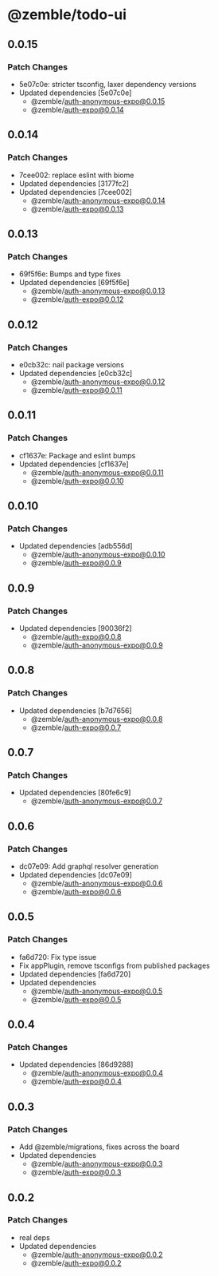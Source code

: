 # @zemble/todo-ui

## 0.0.15

### Patch Changes

- 5e07c0e: stricter tsconfig, laxer dependency versions
- Updated dependencies [5e07c0e]
  - @zemble/auth-anonymous-expo@0.0.15
  - @zemble/auth-expo@0.0.14

## 0.0.14

### Patch Changes

- 7cee002: replace eslint with biome
- Updated dependencies [3177fc2]
- Updated dependencies [7cee002]
  - @zemble/auth-anonymous-expo@0.0.14
  - @zemble/auth-expo@0.0.13

## 0.0.13

### Patch Changes

- 69f5f6e: Bumps and type fixes
- Updated dependencies [69f5f6e]
  - @zemble/auth-anonymous-expo@0.0.13
  - @zemble/auth-expo@0.0.12

## 0.0.12

### Patch Changes

- e0cb32c: nail package versions
- Updated dependencies [e0cb32c]
  - @zemble/auth-anonymous-expo@0.0.12
  - @zemble/auth-expo@0.0.11

## 0.0.11

### Patch Changes

- cf1637e: Package and eslint bumps
- Updated dependencies [cf1637e]
  - @zemble/auth-anonymous-expo@0.0.11
  - @zemble/auth-expo@0.0.10

## 0.0.10

### Patch Changes

- Updated dependencies [adb556d]
  - @zemble/auth-anonymous-expo@0.0.10
  - @zemble/auth-expo@0.0.9

## 0.0.9

### Patch Changes

- Updated dependencies [90036f2]
  - @zemble/auth-expo@0.0.8
  - @zemble/auth-anonymous-expo@0.0.9

## 0.0.8

### Patch Changes

- Updated dependencies [b7d7656]
  - @zemble/auth-anonymous-expo@0.0.8
  - @zemble/auth-expo@0.0.7

## 0.0.7

### Patch Changes

- Updated dependencies [80fe6c9]
  - @zemble/auth-anonymous-expo@0.0.7

## 0.0.6

### Patch Changes

- dc07e09: Add graphql resolver generation
- Updated dependencies [dc07e09]
  - @zemble/auth-anonymous-expo@0.0.6
  - @zemble/auth-expo@0.0.6

## 0.0.5

### Patch Changes

- fa6d720: Fix type issue
- Fix appPlugin, remove tsconfigs from published packages
- Updated dependencies [fa6d720]
- Updated dependencies
  - @zemble/auth-anonymous-expo@0.0.5
  - @zemble/auth-expo@0.0.5

## 0.0.4

### Patch Changes

- Updated dependencies [86d9288]
  - @zemble/auth-anonymous-expo@0.0.4
  - @zemble/auth-expo@0.0.4

## 0.0.3

### Patch Changes

- Add @zemble/migrations, fixes across the board
- Updated dependencies
  - @zemble/auth-anonymous-expo@0.0.3
  - @zemble/auth-expo@0.0.3

## 0.0.2

### Patch Changes

- real deps
- Updated dependencies
  - @zemble/auth-anonymous-expo@0.0.2
  - @zemble/auth-expo@0.0.2

